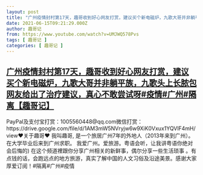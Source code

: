 ```yaml
---
layout: post
title: "广州疫情封村第17天，趣哥收到好心网友打赏，建议买个新电磁炉，九歌大哥并非躺平族，九歌头上长脓包网友给出了治疗建议，真心不敢尝试呀#疫情#广州#隔离【趣哥记】"
date: 2021-06-15T09:21:29.000Z
author: 趣哥记
from: https://www.youtube.com/watch?v=UMJWQ578Pvs
tags: [ 趣哥记 ]
categories: [ 趣哥记 ]
---
```

<!--1623748889000-->
[广州疫情封村第17天，趣哥收到好心网友打赏，建议买个新电磁炉，九歌大哥并非躺平族，九歌头上长脓包网友给出了治疗建议，真心不敢尝试呀#疫情#广州#隔离【趣哥记】](https://www.youtube.com/watch?v=UMJWQ578Pvs)
------

<div>
PayPaI及支付宝打赏：1005560448@qq.com微信打赏：https://drive.google.com/file/d/1AM3mW5NVryjw6w9XiK0Vxux1YQVlF4mH/view♥关于趣哥♥ 我叫趣哥, 是一个旅居广州7年的外地人（2013年来到广州）。 在大学毕业后来到广州求职。 我爱广州。爱旅游。粤语会听，让我讲粤语你绝对会后悔的) 在这个频道裡跟你分享广州相关的新鲜事，偶尔分享一些生活琐事 。有点钱的话，会跑远点的地方旅游，真实了解中国的人文习俗及沿途美景。感谢大家厚爱订阅！#隔离#广州#疫情
</div>
